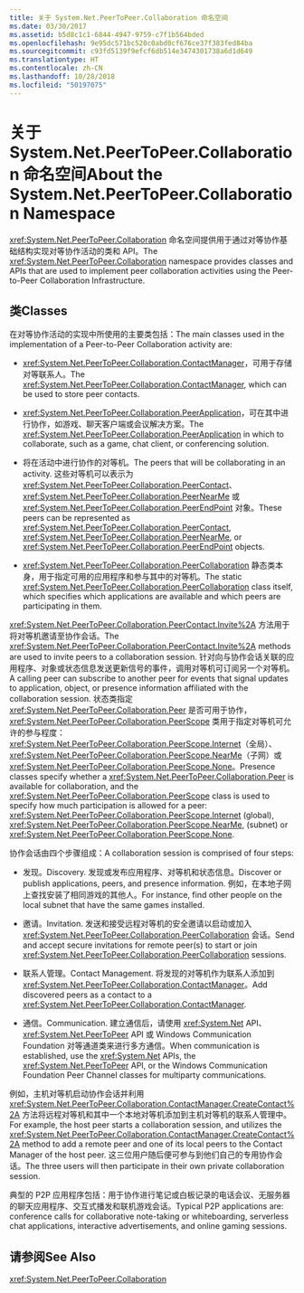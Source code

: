 ```yaml
---
title: 关于 System.Net.PeerToPeer.Collaboration 命名空间
ms.date: 03/30/2017
ms.assetid: b5d8c1c1-6844-4947-9759-c7f1b564bded
ms.openlocfilehash: 9e95dc571bc520c0abd0cf676ce37f383fed84ba
ms.sourcegitcommit: c93fd5139f9efcf6db514e3474301738a6d1d649
ms.translationtype: HT
ms.contentlocale: zh-CN
ms.lasthandoff: 10/28/2018
ms.locfileid: "50197075"
---
```

# <a name="about-the-systemnetpeertopeercollaboration-namespace"></a><span data-ttu-id="99a53-102">关于 System.Net.PeerToPeer.Collaboration 命名空间</span><span class="sxs-lookup"><span data-stu-id="99a53-102">About the System.Net.PeerToPeer.Collaboration Namespace</span></span>
<span data-ttu-id="99a53-103"><xref:System.Net.PeerToPeer.Collaboration> 命名空间提供用于通过对等协作基础结构实现对等协作活动的类和 API。</span><span class="sxs-lookup"><span data-stu-id="99a53-103">The <xref:System.Net.PeerToPeer.Collaboration> namespace provides classes and APIs that are used to implement peer collaboration activities using the Peer-to-Peer Collaboration Infrastructure.</span></span>  
  
## <a name="classes"></a><span data-ttu-id="99a53-104">类</span><span class="sxs-lookup"><span data-stu-id="99a53-104">Classes</span></span>  
 <span data-ttu-id="99a53-105">在对等协作活动的实现中所使用的主要类包括：</span><span class="sxs-lookup"><span data-stu-id="99a53-105">The main classes used in the implementation of a Peer-to-Peer Collaboration activity are:</span></span>  
  
-   <span data-ttu-id="99a53-106"><xref:System.Net.PeerToPeer.Collaboration.ContactManager>，可用于存储对等联系人。</span><span class="sxs-lookup"><span data-stu-id="99a53-106">The <xref:System.Net.PeerToPeer.Collaboration.ContactManager>, which can be used to store peer contacts.</span></span>  
  
-   <span data-ttu-id="99a53-107"><xref:System.Net.PeerToPeer.Collaboration.PeerApplication>，可在其中进行协作，如游戏、聊天客户端或会议解决方案。</span><span class="sxs-lookup"><span data-stu-id="99a53-107">The <xref:System.Net.PeerToPeer.Collaboration.PeerApplication> in which to collaborate, such as a game, chat client, or conferencing solution.</span></span>  
  
-   <span data-ttu-id="99a53-108">将在活动中进行协作的对等机。</span><span class="sxs-lookup"><span data-stu-id="99a53-108">The peers that will be collaborating in an activity.</span></span>  <span data-ttu-id="99a53-109">这些对等机可以表示为 <xref:System.Net.PeerToPeer.Collaboration.PeerContact>、<xref:System.Net.PeerToPeer.Collaboration.PeerNearMe> 或 <xref:System.Net.PeerToPeer.Collaboration.PeerEndPoint> 对象。</span><span class="sxs-lookup"><span data-stu-id="99a53-109">These peers can be represented as <xref:System.Net.PeerToPeer.Collaboration.PeerContact>, <xref:System.Net.PeerToPeer.Collaboration.PeerNearMe>, or <xref:System.Net.PeerToPeer.Collaboration.PeerEndPoint> objects.</span></span>  
  
-   <span data-ttu-id="99a53-110"><xref:System.Net.PeerToPeer.Collaboration.PeerCollaboration> 静态类本身，用于指定可用的应用程序和参与其中的对等机。</span><span class="sxs-lookup"><span data-stu-id="99a53-110">The static <xref:System.Net.PeerToPeer.Collaboration.PeerCollaboration> class itself, which specifies which applications are available and which peers are participating in them.</span></span>  
  
 <span data-ttu-id="99a53-111"><xref:System.Net.PeerToPeer.Collaboration.PeerContact.Invite%2A> 方法用于将对等机邀请至协作会话。</span><span class="sxs-lookup"><span data-stu-id="99a53-111">The <xref:System.Net.PeerToPeer.Collaboration.PeerContact.Invite%2A> methods are used to invite peers to a collaboration session.</span></span>  <span data-ttu-id="99a53-112">针对向与协作会话关联的应用程序、对象或状态信息发送更新信号的事件，调用对等机可订阅另一个对等机。</span><span class="sxs-lookup"><span data-stu-id="99a53-112">A calling peer can subscribe to another peer for events that signal updates to application, object, or presence information affiliated with the collaboration session.</span></span> <span data-ttu-id="99a53-113">状态类指定 <xref:System.Net.PeerToPeer.Collaboration.Peer> 是否可用于协作，<xref:System.Net.PeerToPeer.Collaboration.PeerScope> 类用于指定对等机可允许的参与程度：<xref:System.Net.PeerToPeer.Collaboration.PeerScope.Internet>（全局）、<xref:System.Net.PeerToPeer.Collaboration.PeerScope.NearMe>（子网）或 <xref:System.Net.PeerToPeer.Collaboration.PeerScope.None>。</span><span class="sxs-lookup"><span data-stu-id="99a53-113">Presence classes specify whether a <xref:System.Net.PeerToPeer.Collaboration.Peer> is available for collaboration, and the <xref:System.Net.PeerToPeer.Collaboration.PeerScope> class is used to specify how much participation is allowed for a peer:  <xref:System.Net.PeerToPeer.Collaboration.PeerScope.Internet> (global), <xref:System.Net.PeerToPeer.Collaboration.PeerScope.NearMe>, (subnet) or <xref:System.Net.PeerToPeer.Collaboration.PeerScope.None>.</span></span>  
  
 <span data-ttu-id="99a53-114">协作会话由四个步骤组成：</span><span class="sxs-lookup"><span data-stu-id="99a53-114">A collaboration session is comprised of four steps:</span></span>  
  
-   <span data-ttu-id="99a53-115">发现。</span><span class="sxs-lookup"><span data-stu-id="99a53-115">Discovery.</span></span> <span data-ttu-id="99a53-116">发现或发布应用程序、对等机和状态信息。</span><span class="sxs-lookup"><span data-stu-id="99a53-116">Discover or publish applications, peers, and presence information.</span></span>  <span data-ttu-id="99a53-117">例如，在本地子网上查找安装了相同游戏的其他人。</span><span class="sxs-lookup"><span data-stu-id="99a53-117">For instance, find other people on the local subnet that have the same games installed.</span></span>  
  
-   <span data-ttu-id="99a53-118">邀请。</span><span class="sxs-lookup"><span data-stu-id="99a53-118">Invitation.</span></span> <span data-ttu-id="99a53-119">发送和接受远程对等机的安全邀请以启动或加入 <xref:System.Net.PeerToPeer.Collaboration.PeerCollaboration> 会话。</span><span class="sxs-lookup"><span data-stu-id="99a53-119">Send and accept secure invitations for remote peer(s) to start or join <xref:System.Net.PeerToPeer.Collaboration.PeerCollaboration> sessions.</span></span>  
  
-   <span data-ttu-id="99a53-120">联系人管理。</span><span class="sxs-lookup"><span data-stu-id="99a53-120">Contact Management.</span></span> <span data-ttu-id="99a53-121">将发现的对等机作为联系人添加到 <xref:System.Net.PeerToPeer.Collaboration.ContactManager>。</span><span class="sxs-lookup"><span data-stu-id="99a53-121">Add discovered peers as a contact to a <xref:System.Net.PeerToPeer.Collaboration.ContactManager>.</span></span>  
  
-   <span data-ttu-id="99a53-122">通信。</span><span class="sxs-lookup"><span data-stu-id="99a53-122">Communication.</span></span> <span data-ttu-id="99a53-123">建立通信后，请使用 <xref:System.Net> API、<xref:System.Net.PeerToPeer> API 或 Windows Communication Foundation 对等通道类来进行多方通信。</span><span class="sxs-lookup"><span data-stu-id="99a53-123">When communication is established, use the <xref:System.Net> APIs, the <xref:System.Net.PeerToPeer> API, or the Windows Communication Foundation Peer Channel classes for multiparty communications.</span></span>  
  
 <span data-ttu-id="99a53-124">例如，主机对等机启动协作会话并利用 <xref:System.Net.PeerToPeer.Collaboration.ContactManager.CreateContact%2A> 方法将远程对等机和其中一个本地对等机添加到主机对等机的联系人管理中。</span><span class="sxs-lookup"><span data-stu-id="99a53-124">For example, the host peer starts a collaboration session, and utilizes the <xref:System.Net.PeerToPeer.Collaboration.ContactManager.CreateContact%2A> method to add a remote peer and one of its local peers to the Contact Manager of the host peer.</span></span>  <span data-ttu-id="99a53-125">这三位用户随后便可参与到他们自己的专用协作会话。</span><span class="sxs-lookup"><span data-stu-id="99a53-125">The three users will then participate in their own private collaboration session.</span></span>  
  
 <span data-ttu-id="99a53-126">典型的 P2P 应用程序包括：用于协作进行笔记或白板记录的电话会议、无服务器的聊天应用程序、交互式播发和联机游戏会话。</span><span class="sxs-lookup"><span data-stu-id="99a53-126">Typical P2P applications are: conference calls for collaborative note-taking or whiteboarding, serverless chat applications, interactive advertisements, and online gaming sessions.</span></span>  
  
## <a name="see-also"></a><span data-ttu-id="99a53-127">请参阅</span><span class="sxs-lookup"><span data-stu-id="99a53-127">See Also</span></span>  
 <xref:System.Net.PeerToPeer.Collaboration>
